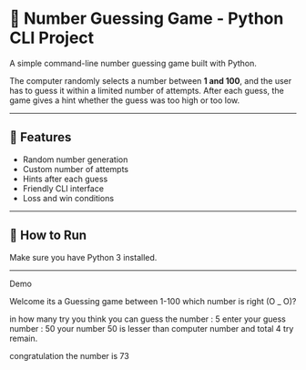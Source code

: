 # 🎯 Number Guessing Game - Python CLI Project

A simple command-line number guessing game built with Python.

The computer randomly selects a number between **1 and 100**, and the user has to guess it within a limited number of attempts. After each guess, the game gives a hint whether the guess was too high or too low.

---

## 📌 Features

- Random number generation
- Custom number of attempts
- Hints after each guess
- Friendly CLI interface
- Loss and win conditions

---

## 🚀 How to Run

Make sure you have Python 3 installed.

---
Demo 

Welcome its a Guessing game between 1-100 which number is right (O _ O)?

in how many try you think you can guess the number : 5
enter your guess number : 50
your number 50 is lesser than computer number and total 4 try remain.

congratulation the number is 73

